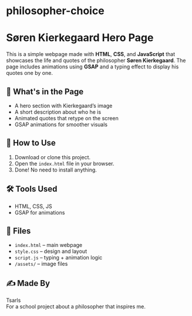 # philosopher-choice

# Søren Kierkegaard Hero Page

This is a simple webpage made with **HTML**, **CSS**, and **JavaScript** that showcases the life and quotes of the philosopher **Søren Kierkegaard**. The page includes animations using **GSAP** and a typing effect to display his quotes one by one.

## 📌 What's in the Page

- A hero section with Kierkegaard’s image
- A short description about who he is
- Animated quotes that retype on the screen
- GSAP animations for smoother visuals

## 🔧 How to Use

1. Download or clone this project.
2. Open the `index.html` file in your browser.
3. Done! No need to install anything.

## 🛠️ Tools Used

- HTML, CSS, JS
- GSAP for animations

## 📂 Files

- `index.html` – main webpage
- `style.css` – design and layout
- `script.js` – typing + animation logic
- `/assets/` – image files

## ✍️ Made By

Tsarls  
For a school project about a philosopher that inspires me.
